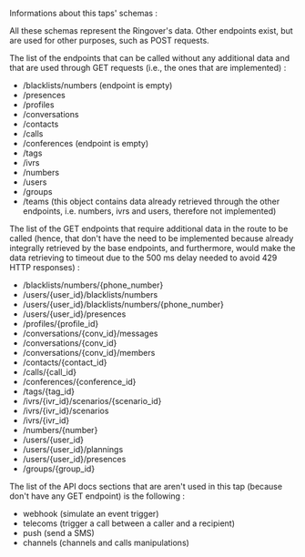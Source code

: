 Informations about this taps' schemas :

All these schemas represent the Ringover's data. Other endpoints exist, but are used for other purposes, such as POST requests.

The list of the endpoints that can be called without any additional data and that are used through GET requests (i.e., the ones that are implemented) :

- /blacklists/numbers (endpoint is empty)
- /presences
- /profiles
- /conversations
- /contacts
- /calls
- /conferences (endpoint is empty)
- /tags
- /ivrs
- /numbers
- /users
- /groups
- /teams (this object contains data already retrieved through the other endpoints, i.e. numbers, ivrs and users, therefore not implemented)

The list of the GET endpoints that require additional data in the route to be called (hence, that don't have the need to be implemented because already integrally retrieved by the base endpoints, and furthermore, would make the data retrieving to timeout due to the 500 ms delay needed to avoid 429 HTTP responses) :

- /blacklists/numbers/{phone_number}
- /users/{user_id}/blacklists/numbers
- /users/{user_id}/blacklists/numbers/{phone_number}
- /users/{user_id}/presences
- /profiles/{profile_id}
- /conversations/{conv_id}/messages
- /conversations/{conv_id}
- /conversations/{conv_id}/members
- /contacts/{contact_id}
- /calls/{call_id}
- /conferences/{conference_id}
- /tags/{tag_id}
- /ivrs/{ivr_id}/scenarios/{scenario_id}
- /ivrs/{ivr_id}/scenarios
- /ivrs/{ivr_id}
- /numbers/{number}
- /users/{user_id}
- /users/{user_id}/plannings
- /users/{user_id}/presences
- /groups/{group_id}

The list of the API docs sections that are aren't used in this tap (because don't have any GET endpoint) is the following :

- webhook (simulate an event trigger)
- telecoms (trigger a call between a caller and a recipient)
- push (send a SMS)
- channels (channels and calls manipulations)
